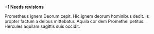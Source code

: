 **+1 Needs revisions**

Prometheus ignem Deorum cepit.
Hic ignem deorum hominibus dedit.
Is propter factum a deibus mittebatur. 
Aquila cor dem Promethei petitus. 
Hercules aquilam sagittis suis occidit.
